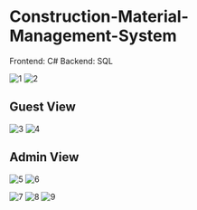 # Construction-Material-Management-System

Frontend: C#
Backend: SQL 

![1](https://user-images.githubusercontent.com/49120359/103098803-1e901400-4632-11eb-8115-b986bfda8b13.PNG)
![2](https://user-images.githubusercontent.com/49120359/103098814-28b21280-4632-11eb-8f41-1b93cfa9e96c.PNG)

## Guest View

![3](https://user-images.githubusercontent.com/49120359/103098858-5a2ade00-4632-11eb-89c6-490697e15d0f.PNG)
![4](https://user-images.githubusercontent.com/49120359/103098874-62831900-4632-11eb-9db3-815c0377ddb7.PNG)

## Admin View

![5](https://user-images.githubusercontent.com/49120359/103098975-bbeb4800-4632-11eb-9366-bbeca4d825b5.PNG)
![6](https://user-images.githubusercontent.com/49120359/103098983-c3125600-4632-11eb-9a29-70755fcce0f2.PNG)

![7](https://user-images.githubusercontent.com/49120359/103098992-c73e7380-4632-11eb-8eac-4b5ad124e6fa.PNG)
![8](https://user-images.githubusercontent.com/49120359/103099002-cd345480-4632-11eb-8087-5286921e933d.PNG)
![9](https://user-images.githubusercontent.com/49120359/103099006-d02f4500-4632-11eb-8845-97e4ee1c509c.PNG)

